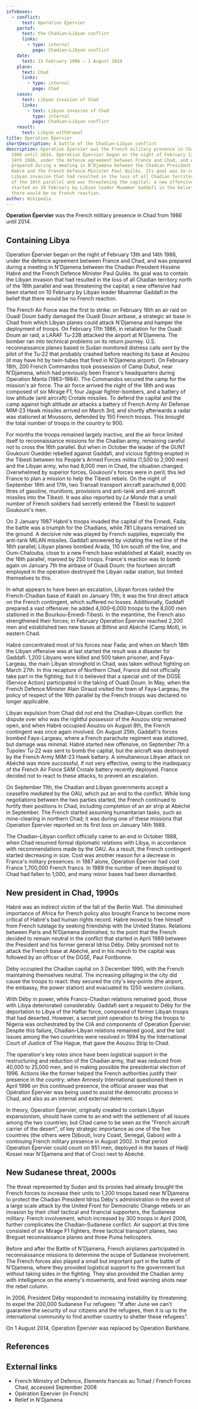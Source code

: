 ```yaml
---
infoboxes:
  - conflict:
      text: Operation Épervier
    partof:
      text: the Chadian–Libyan conflict
      links:
        - type: internal
          page: Chadian–Libyan conflict
    date:
      text: 13 February 1986 – 1 August 2014
    place:
      text: Chad
      links:
        - type: internal
          page: Chad
    casus:
      text: Libyan invasion of Chad
      links:
        - text: Libyan invasion of Chad
          type: internal
          page: Chadian–Libyan conflict
    result:
      text: Libyan withdrawal
title: Operation Épervier
shortDescription: A battle of the Chadian–Libyan conflict
description: Operation Épervier was the French military presence in Chad from
  1986 until 2014. Operation Épervier began on the night of February 13th and
  14th 1986, under the defence agreement between France and Chad, and was
  prepared during a meeting in N'Djamena between the Chadian President Hissène
  Habré and the French Defence Minister Paul Quilès. Its goal was to contain the
  Libyan invasion that had resulted in the loss of all Chadian territory north
  of the 16th parallel and was threatening the capital; a new offensive had been
  started on 10 February by Libyan leader Muammar Gaddafi in the belief that
  there would be no French reaction.
author: Wikipedia
---
```


**Operation Épervier** was the French military presence in Chad from 1986 until 2014.

## Containing Libya
Operation Épervier began on the night of February 13th and 14th 1986, under the defence agreement between France and Chad, and was prepared during a meeting in N'Djamena between the Chadian President Hissène Habré and the French Defence Minister Paul Quilès. Its goal was to contain the Libyan invasion that had resulted in the loss of all Chadian territory north of the 16th parallel and was threatening the capital; a new offensive had been started on 10 February by Libyan leader Muammar Gaddafi in the belief that there would be no French reaction.

The French Air Force was the first to strike: on February 16th an air raid on Ouadi Doum badly damaged the Ouadi Doum airbase, a strategic air base in Chad from which Libyan planes could attack N'Djamena and hamper the deployment of troops. On February 17th 1986, in retaliation for the Ouadi Doum air raid, a LARAF Tu-22B attacked the airport at N'Djamena. The bomber ran into technical problems on its return journey. U.S. reconnaissance planes based in Sudan monitored distress calls sent by the pilot of the Tu-22 that probably crashed before reaching its base at Aouzou (it may have hit by twin-tubes that fired in N'Djamena airport). On February 18th, 200 French Commandos took possession of Camp Dubut, near N'Djamena, which had previously been France's headquarters during Operation Manta (1983–1984). The Commandos secured the camp for the mission's air force. The air force arrived the night of the 18th and was composed of six Mirage F1, four Jaguar fighter-bombers, and a battery of low altitude (anti aircraft) Crotale missiles. To defend the capital and the camp against high altitude air attacks a battery of French Army Air Defense MIM-23 Hawk missiles arrived on March 3rd, and shortly afterwards a radar was stationed at Moussoro, defended by 150 French troops. This brought the total number of troops in the country to 900.

For months the troops remained largely inactive, and the air force limited itself to reconnaissance missions for the Chadian army, remaining careful not to cross the 16th parallel. But when in October the leader of the GUNT Goukouni Oueddei rebelled against Gaddafi, and vicious fighting erupted in the Tibesti between his People's Armed Forces militia (1,500 to 2,000 men) and the Libyan army, who had 8,000 men in Chad, the situation changed. Overwhelmed by superior forces, Goukouni's forces were in peril; this led France to plan a mission to help the Tibesti rebels. On the night of September 16th and 17th, two Transall transport aircraft parachuted 6,000 litres of gasoline, munitions, provisions and anti-tank and anti-aircraft missiles into the Tibesti. It was also reported by *Le Monde* that a small number of French soldiers had secretly entered the Tibesti to support Goukouni's men.

On 2 January 1987 Habré's troops invaded the capital of the Ennedi, Fada; the battle was a triumph for the Chadians, while 781 Libyans remained on the ground. A decisive role was played by French supplies, especially the anti-tank MILAN missiles. Gaddafi answered by violating the red line of the 16th parallel; Libyan planes bombed Arada, 110 km south of the line, and Oum-Chalouba, close to a new French base established at Kalaït, exactly on the 16th parallel, manned by 250 troops. France's reaction was to bomb again on January 7th the airbase of Ouadi Doum: the fourteen aircraft employed in the operation destroyed the Libyan radar station, but limited themselves to this.

In what appears to have been an escalation, Libyan forces raided the French-Chadian base of Kalaït on January 11th; it was the first direct attack on the French contingent, which suffered no losses. Additionally, Gaddafi prepared a vast offensive: he added 4,000–6,000 troops to the 8,000 men stationed in the Bourkou-Ennedi-Tibesti. In the meantime, the French also strengthened their forces; in February Operation Épervier reached 2,200 men and established two new bases at Biltine and Abéché (Camp Moll), in eastern Chad.

Habré concentrated most of his forces near Fada; and when on March 18th the Libyan offensive was at last started the result was a disaster for Gaddafi. 1,200 Libyans were killed and 500 taken prisoner, and Faya-Largeau, the main Libyan stronghold in Chad, was taken without fighting on March 27th. In this recapture of Northern Chad, France did not officially take part in the fighting; but it is believed that a special unit of the DGSE (Service Action) participated in the taking of Ouadi Doum. In May, when the French Defence Minister Alain Giraud visited the town of Faya-Largeau, the policy of respect of the 16th parallel by the French troops was declared no longer applicable.

Libyan expulsion from Chad did not end the Chadian–Libyan conflict: the dispute over who was the rightful possessor of the Aouzou strip remained open, and when Habré occupied Aouzou on August 8th, the French contingent was once again involved. On August 25th, Gaddafi's forces bombed Faya-Largeau, where a French parachute regiment was stationed, but damage was minimal. Habré started new offensive, on September 7th a Tupolev Tu-22 was sent to bomb the capital, but the aircraft was destroyed by the French Army MIM-23 Hawk battery. A simultaneous Libyan attack on Abéché was more successful, if not very effective, owing to the inadequacy of the French Air Force SAM Crotale battery recently deployed. France decided not to react to these attacks, to prevent an escalation.

On September 11th, the Chadian and Libyan governments accept a ceasefire mediated by the OAU, which put an end to the conflict. While long negotiations between the two parties started, the French continued to fortify their positions in Chad, including completion of an air strip at Abéché in September. The French started assuming humanitarian tasks, such as mine-clearing in northern Chad; it was during one of these missions that Operation Épervier reported on its first loss on January 14th 1988.

The Chadian–Libyan conflict officially came to an end in October 1988, when Chad resumed formal diplomatic relations with Libya, in accordance with recommendations made by the OAU. As a result, the French contingent started decreasing in size. Cost was another reason for a decrease in France's military presences: in 1987 alone, Operation Épervier had cost France 1,700,000 French francs. In 1989 the number of men deployed to Chad had fallen to 1,000, and many minor bases had been dismantled.

## New president in Chad, 1990s
Habré was an indirect victim of the fall of the Berlin Wall. The diminished importance of Africa for French policy also brought France to become more critical of Habré's bad human rights record. Habré moved to free himself from French tutelage by seeking friendship with the United States. Relations between Paris and N'Djamena diminished, to the point that the French decided to remain neutral in the conflict that started in April 1989 between the President and his former general Idriss Déby. Déby promised not to attack the French base at Abéché, and in his march to the capital was followed by an officer of the DGSE, Paul Fontbonne.

Déby occupied the Chadian capital on 3 December 1990, with the French maintaining themselves neutral. The increasing pillaging in the city did cause the troops to react: they secured the city's key-points (the airport, the embassy, the power station) and evacuated its 1250 western civilians.

With Déby in power, while Franco-Chadian relations remained good, those with Libya deteriorated considerably. Gaddafi sent a request to Déby for the deportation to Libya of the Haftar force, composed of former Libyan troops that had deserted. However, a secret joint operation to bring the troops to Nigeria was orchestrated by the CIA and components of Operation Épervier. Despite this failure, Chadian–Libyan relations remained good, and the last issues among the two countries were resolved in 1994 by the International Court of Justice of The Hague, that gave the Aouzou Strip to Chad.

The operation's key roles since have been logistical support in the restructuring and reduction of the Chadian army, that was reduced from 40,000 to 25,000 men, and in making possible the presidential election of 1996. Actions like the former helped the French authorities justify their presence in the country: when Amnesty International questioned them in April 1996 on this continued presence, the official answer was that Opération Épervier was being used to assist the democratic process in Chad, and also as an internal and external deterrent.

In theory, Operation Épervier, originally created to contain Libyan expansionism, should have come to an end with the settlement of all issues among the two countries; but Chad came to be seen as the "French aircraft carrier of the desert", of key strategic importance as one of the five countries (the others were Djibouti, Ivory Coast, Senegal, Gabon) with a continuing French military presence in August 2002. In that period Operation Épervier could count on 951 men, deployed in the bases of Hadji Kossei near N'Djamena and that of Croci next to Abéché.

## New Sudanese threat, 2000s
The threat represented by Sudan and its proxies had already brought the French forces to increase their units to 1,200 troops based near N'Djamena to protect the Chadian President Idriss Déby's administration in the event of a large scale attack by the United Front for Democratic Change rebels or an invasion by their chief tactical and financial supporters, the Sudanese military. French involvement, which increased by 300 troops in April 2006, further complicates the Chadian–Sudanese conflict. Air support at this time consisted of six Mirage F1 fighters, three tactical transport planes, two Breguet reconnaissance planes and three Puma helicopters.

Before and after the Battle of N'Djamena, French airplanes participated in reconnaissance missions to determine the scope of Sudanese involvement. The French forces also played a small but important part in the battle of N'Djamena, where they provided logistical support to the government but without taking sides in the fighting. They also provided the Chadian army with intelligence on the enemy's movements, and fired warning shots near the rebel column.

In 2006, President Déby responded to increasing instability by threatening to expel the 200,000 Sudanese Fur refugees: "If after June we can't guarantee the security of our citizens and the refugees, then it is up to the international community to find another country to shelter these refugees".

On 1 August 2014, Operation Épervier was replaced by Operation Barkhane.

## References


## External links
 * French Ministry of Defence, Elements francais au Tchad / French Forces Chad, accessed September 2008
 * Opération Epervier (in French)
 * Relief in N'Djamena

